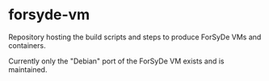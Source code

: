 # forsyde-vm
Repository hosting the build scripts and steps to produce ForSyDe VMs and containers.

Currently only the "Debian" port of the ForSyDe VM exists and is maintained.

